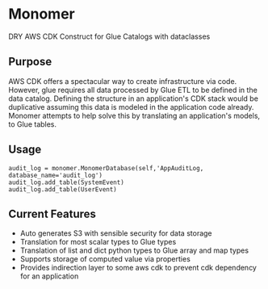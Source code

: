 # Monomer

DRY AWS CDK Construct for Glue Catalogs with dataclasses 

## Purpose 
AWS CDK offers a spectacular way to create infrastructure via code. However, glue 
requires all data processed by Glue ETL to be defined in the data catalog. Defining the structure in an 
application's CDK stack would be duplicative assuming this data is modeled in
the application code already. Monomer attempts to help solve this by translating an application's models, 
to Glue tables. 

## Usage

```
audit_log = monomer.MonomerDatabase(self,'AppAuditLog, database_name='audit_log')
audit_log.add_table(SystemEvent)
audit_log.add_table(UserEvent)
```

## Current Features
* Auto generates S3 with sensible security for data storage
* Translation for most scalar types to Glue types
* Translation of list and dict python types to Glue array and map types
* Supports storage of computed value via properties 
* Provides indirection layer to some aws cdk to prevent cdk dependency for an application


